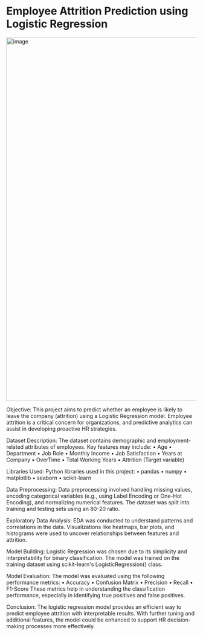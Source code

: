 # Employee Attrition Prediction using Logistic Regression
<img width="1062" height="963" alt="image" src="https://github.com/user-attachments/assets/9878c5c4-d35a-4754-b494-7c6613bad70b" />


Objective:
This project aims to predict whether an employee is likely to leave the company (attrition) using a Logistic Regression model. Employee attrition is a critical concern for organizations, and predictive analytics can assist in developing proactive HR strategies.

Dataset Description:
The dataset contains demographic and employment-related attributes of employees.
Key features may include:
•	Age
•	Department
•	Job Role
•	Monthly Income
•	Job Satisfaction
•	Years at Company
•	OverTime
•	Total Working Years
•	Attrition (Target variable)

Libraries Used:
Python libraries used in this project:
•	pandas
•	numpy
•	matplotlib
•	seaborn
•	scikit-learn

Data Preprocessing:
Data preprocessing involved handling missing values, encoding categorical variables (e.g., using Label Encoding or One-Hot Encoding), and normalizing numerical features. The dataset was split into training and testing sets using an 80-20 ratio.

Exploratory Data Analysis:
EDA was conducted to understand patterns and correlations in the data.
Visualizations like heatmaps, bar plots, and histograms were used to uncover relationships between features and attrition.

Model Building:
Logistic Regression was chosen due to its simplicity and interpretability for binary classification. The model was trained on the training dataset using scikit-learn's LogisticRegression() class.

Model Evaluation:
The model was evaluated using the following performance metrics:
•	Accuracy
•	Confusion Matrix
•	Precision
•	Recall
•	F1-Score
These metrics help in understanding the classification performance, especially in identifying true positives and false positives.

Conclusion:
The logistic regression model provides an efficient way to predict employee attrition with interpretable results. With further tuning and additional features, the model could be enhanced to support HR decision-making processes more effectively.
